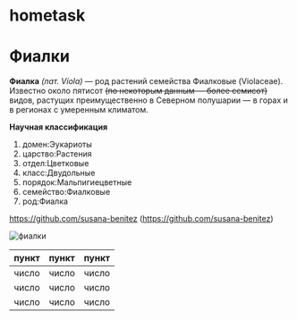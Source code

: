 # hometask
# Фиалки
__Фиалка__ *(лат. Víola)* — род растений семейства Фиалковые (Violaceae). Известно около пятисот ~~(по некоторым данным — более семисот)~~ видов, растущих преимущественно в Северном полушарии — в горах и в регионах с умеренным климатом.

__Научная классификация__
1. домен:Эукариоты
2. царство:Растения
3. отдел:Цветковые
4. класс:Двудольные
5. порядок:Мальпигиецветные
6. семейство:Фиалковые
7. род:Фиалка

<https://github.com/susana-benitez>
(https://github.com/susana-benitez)

![фиалки](https://agronomu.com/media/res/3/0/2/3/4/30234.oq5fqo.620.jpg)

пункт|пункт|пункт
---|:---:|---:
число|число|число
число|число|число
число|число|число

